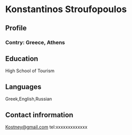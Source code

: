 # Konstantinos Stroufopoulos 
## Profile 
### Contry: Greece, Athens 

## Education 
High School of Tourism
## Languages 
Greek,English,Russian

## Contact infrormation 
Kostney@gmail.com
tel:xxxxxxxxxxxxx

